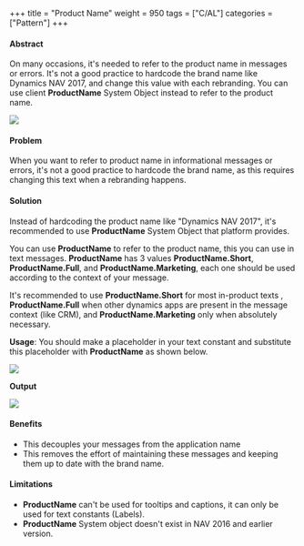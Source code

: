 +++
title = "Product Name"
weight = 950
tags = ["C/AL"]
categories = ["Pattern"]
+++
#### **Abstract**

On many occasions, it's needed to refer to the product name in messages or errors. It's not a good practice to hardcode the brand name like Dynamics NAV 2017, and change this value with each rebranding. You can use client **ProductName** System Object instead to refer to the product name. 

[![ ][image0]][anchor0]

#### **Problem**

When you want to refer to product name in informational messages or errors, it's not a good practice to hardcode the brand name, as this requires changing this text when a rebranding happens. 

#### **Solution**

Instead of hardcoding the product name like "Dynamics NAV 2017", it's recommended to use **ProductName** System Object that platform provides.

You can use **ProductName** to refer to the product name, this you can use in text messages. **ProductName** has 3 values **ProductName.Short**, **ProductName.Full**, and **ProductName.Marketing**, each one should be used according to the context of your message. 

It's recommended to use **ProductName.Short** for most in-product texts , **ProductName.Full** when other dynamics apps are present in the message context (like CRM), and **ProductName.Marketing** only when absolutely necessary.

**Usage**: You should make a placeholder in your text constant and substitute this placeholder with **ProductName** as shown below. 

[![ ][image1]][anchor1]

**Output**

[![ ][image2]][anchor2]

#### **Benefits** 

* This decouples your messages from the application name 
* This removes the effort of maintaining these messages and keeping them up to date with the brand name.   

#### **Limitations**

* **ProductName** can't be used for tooltips and captions, it can only be used for text constants (Labels).
* **ProductName** System object doesn't exist in NAV 2016 and earlier version.



[anchor0]: ProductName-Logo.png
[anchor1]: ProductName-Sample.PNG
[anchor2]: ProductName-output.png


[image0]: ProductName-Logo.png
[image1]: ProductName-Sample.PNG
[image2]: ProductName-output.png
